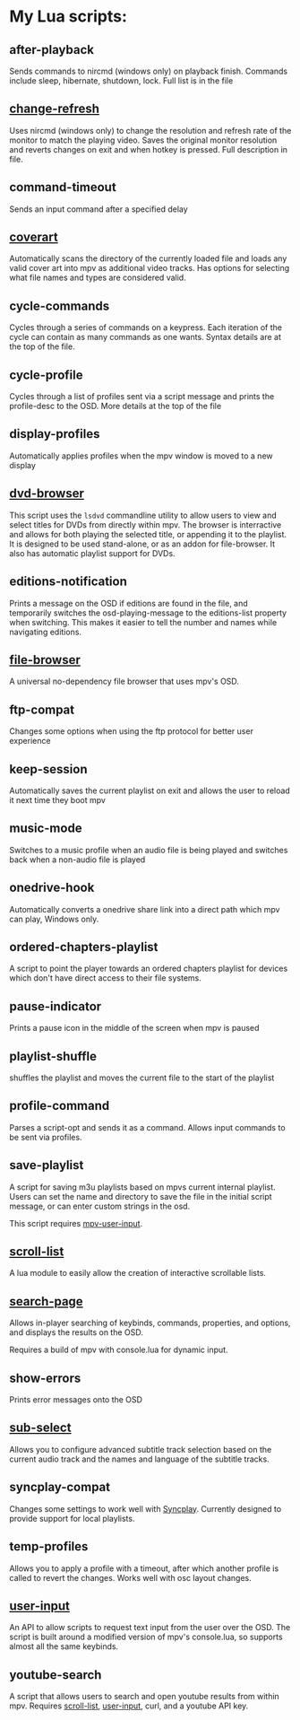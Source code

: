 # My Lua scripts:

## after-playback
Sends commands to nircmd (windows only) on playback finish. Commands include sleep, hibernate, shutdown, lock. Full list is in the file

## [change-refresh](https://github.com/CogentRedTester/mpv-changerefresh)
Uses nircmd (windows only) to change the resolution and refresh rate of the monitor to match the playing video.
Saves the original monitor resolution and reverts changes on exit and when hotkey is pressed.
Full description in file.

## command-timeout
Sends an input command after a specified delay

## [coverart](https://github.com/CogentRedTester/mpv-coverart)
Automatically scans the directory of the currently loaded file and loads any valid cover art into mpv as additional video tracks.
Has options for selecting what file names and types are considered valid.

## cycle-commands
Cycles through a series of commands on a keypress. Each iteration of the cycle can contain as many commands as one wants. Syntax details are at the top of the file.

## cycle-profile
Cycles through a list of profiles sent via a script message and prints the profile-desc to the OSD. More details at the top of the file

## display-profiles
Automatically applies profiles when the mpv window is moved to a new display

## [dvd-browser](https://github.com/CogentRedTester/mpv-dvd-browser)
This script uses the `lsdvd` commandline utility to allow users to view and select titles for DVDs from directly within mpv. The browser is interractive and allows for both playing the selected title, or appending it to the playlist. It is designed to be used stand-alone, or as an addon for file-browser. It also has automatic playlist support for DVDs.

## editions-notification
Prints a message on the OSD if editions are found in the file, and temporarily switches the osd-playing-message to the editions-list property when switching. This makes it easier to tell the number and names while navigating editions.

## [file-browser](https://github.com/CogentRedTester/mpv-file-browser)
A universal no-dependency file browser that uses mpv's OSD.

## ftp-compat
Changes some options when using the ftp protocol for better user experience

## keep-session
Automatically saves the current playlist on exit and allows the user to reload it next time they boot mpv

## music-mode
Switches to a music profile when an audio file is being played and switches back when a non-audio file is played

## onedrive-hook
Automatically converts a onedrive share link into a direct path which mpv can play, Windows only.

## ordered-chapters-playlist
A script to point the player towards an ordered chapters playlist for devices which don't have direct access to their file systems.

## pause-indicator
Prints a pause icon in the middle of the screen when mpv is paused

## playlist-shuffle
shuffles the playlist and moves the current file to the start of the playlist

## profile-command
Parses a script-opt and sends it as a command. Allows input commands to be sent via profiles.

## save-playlist
A script for saving m3u playlists based on mpvs current internal playlist.
Users can set the name and directory to save the file in the initial script message,
or can enter custom strings in the osd.

This script requires [mpv-user-input](#user-input).

## [scroll-list](https://github.com/CogentRedTester/mpv-scroll-list)
A lua module to easily allow the creation of interactive scrollable lists.

## [search-page](https://github.com/CogentRedTester/mpv-search-page)
Allows in-player searching of keybinds, commands, properties, and options, and displays the results on the OSD.

Requires a build of mpv with console.lua for dynamic input.

## show-errors
Prints error messages onto the OSD

## [sub-select](https://github.com/CogentRedTester/mpv-sub-select)
Allows you to configure advanced subtitle track selection based on
the current audio track and the names and language of the subtitle tracks.

## syncplay-compat
Changes some settings to work well with [Syncplay](https://syncplay.pl/). Currently designed to provide support for local playlists.

## temp-profiles
Allows you to apply a profile with a timeout, after which another profile is called to revert the changes. Works well with osc layout changes.

## [user-input](https://github.com/CogentRedTester/mpv-user-input)
An API to allow scripts to request text input from the user over the OSD.
The script is built around a modified version of mpv's console.lua, so supports almost all the same keybinds.

## youtube-search

A script that allows users to search and open youtube results from within mpv.
Requires [scroll-list](#scroll-list), [user-input](#user-input), curl, and a youtube API key.

